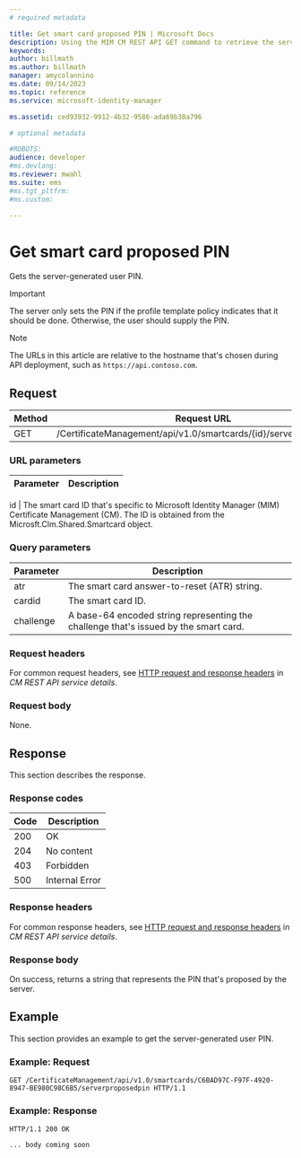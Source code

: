 ```yaml
---
# required metadata

title: Get smart card proposed PIN | Microsoft Docs
description: Using the MIM CM REST API GET command to retrieve the server-generated user PIN.
keywords:
author: billmath
ms.author: billmath
manager: amycolannino
ms.date: 09/14/2023
ms.topic: reference
ms.service: microsoft-identity-manager

ms.assetid: ced93932-9912-4b32-9586-ada69b38a796

# optional metadata

#ROBOTS:
audience: developer
#ms.devlang:
ms.reviewer: mwahl
ms.suite: ems
#ms.tgt_pltfrm:
#ms.custom:

---
```


# Get smart card proposed PIN
Gets the server-generated user PIN.

>[!IMPORTANT]
>The server only sets the PIN if the profile template policy indicates that it should be done. Otherwise, the user should supply the PIN.

>[!NOTE]
>The URLs in this article are relative to the hostname that's chosen during API deployment, such as `https://api.contoso.com`.

## Request

Method  |Request URL  
---------|---------
GET     |/CertificateManagement/api/v1.0/smartcards/{id}/serverproposedpin

### URL parameters

Parameter | Description
---------|------------

id | The smart card ID that's specific to Microsoft Identity Manager (MIM) Certificate Management (CM). The ID is obtained from the Microsft.Clm.Shared.Smartcard object.

### Query parameters


Parameter | Description
---------|------------
atr | The smart card answer-to-reset (ATR) string.
cardid | The smart card ID.
challenge | A base-64 encoded string representing the challenge that's issued by the smart card.

### Request headers
For common request headers, see [HTTP request and response headers](certificate-management-rest-api-service-details.md#http-request-and-response-headers) in *CM REST API service details*.

### Request body
None.

## Response
This section describes the response.

### Response codes

Code  |Description  
---------|---------
200 | OK
204 | No content
403 | Forbidden
500 | Internal Error


### Response headers
For common response headers, see [HTTP request and response headers](certificate-management-rest-api-service-details.md#http-request-and-response-headers) in *CM REST API service details*.

### Response body
On success, returns a string that represents the PIN that's proposed by the server.

## Example
This section provides an example to get the server-generated user PIN.

### Example: Request


```
GET /CertificateManagement/api/v1.0/smartcards/C6BAD97C-F97F-4920-8947-BE980C98C6B5/serverproposedpin HTTP/1.1
```


### Example: Response


```
HTTP/1.1 200 OK

... body coming soon
```       
